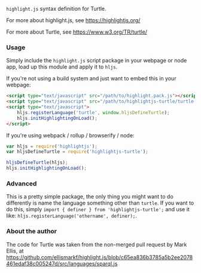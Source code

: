 `highlight.js` syntax definition for Turtle.

For more about highlight.js, see https://highlightjs.org/

For more about Turtle, see https://www.w3.org/TR/turtle/

### Usage

Simply include the `highlight.js` script package in your webpage or node app, load up this module and apply it to `hljs`.

If you're not using a build system and just want to embed this in your webpage:

```html
<script type="text/javascript" src="/path/to/highlight.pack.js"></script>
<script type="text/javascript" src="/path/to/highlightjs-turtle/turtle.js"></script>
<script type="text/javascript">
    hljs.registerLanguage('turtle', window.hljsDefineTurtle);
    hljs.initHighlightingOnLoad();
</script>
```

If you're using webpack / rollup / browserify / node:
   
```javascript
var hljs = require('highlightjs');
var hljsDefineTurtle = require('highlightjs-turtle');

hljsDefineTurtle(hljs);
hljs.initHighlightingOnLoad();
```

### Advanced

This is a pretty simple package, the only thing you might want to do differently is name the language something other than `turtle`. If you want to do this, simply `import { definer } from 'highlightjs-turtle';` and use it like: `hljs.registerLanguage('othername', definer);`.

### About the author

The code for Turtle was taken from the non-merged pull request by Mark Ellis, at https://github.com/ellismarkf/highlight.js/blob/c65ea836b3785a5b2ee2078461edaf38c005247d/src/languages/sparql.js
